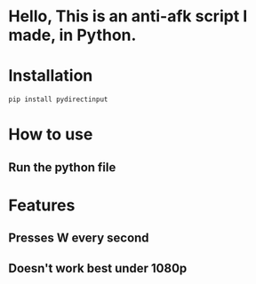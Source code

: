 # Hello, This is an anti-afk script I made, in Python.

# Installation

``pip install pydirectinput``


# How to use 

## Run the python file

# Features 

## Presses W every second

## Doesn't work best under 1080p



